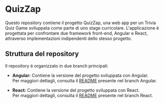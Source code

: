 # QuizZap

Questo repository contiene il progetto QuizZap, una web app per un Trivia Quiz Game sviluppata come parte di uno stage curricolare. L'applicazione è progettata per confrontare due framework front-end, Angular e React, attraverso implementazioni indipendenti dello stesso progetto.

## Struttura del repository

Il repository è organizzato in due branch principali:

- **Angular:** Contiene la versione del progetto sviluppata con Angular.  
  Per maggiori dettagli, consulta il [README](https://github.com/Meja04/QuizZapAngular/blob/main/README.md) presente nel branch Angular.

- **React:** Contiene la versione del progetto sviluppata con React.  
  Per maggiori dettagli, consulta il [README](https://github.com/Meja04/QuizZapReact/blob/main/README.md) presente nel branch React.
